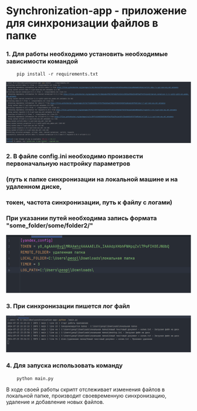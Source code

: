 # Synchronization-app - приложение для синхронизации файлов в папке


### 1. Для работы необходимо установить необходимые зависимости командой 
        pip install -r requirements.txt
![img.png](img.png)
### 2. В файле config.ini необходимо произвести первоначальную настройку параметров
### (путь к папке синхронизации на локальной машине и на удаленном диске, 
### токен, частота синхронизации, путь к файлу с логами) 
### При указании путей необходима запись формата "some_folder/some/folder2/"
![img_1.png](img_1.png)

### 3. При синхронизации пишется лог файл
![img_2.png](img_2.png)
### 4. Для запуска использовать команду 
        python main.py

В ходе своей работы скрипт отслеживает изменения файлов в 
локальной папке, производит своевременную синхронизацию, 
удаление и добавление новых файлов.




